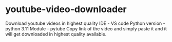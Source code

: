 # youtube-video-downloader
Download youtube videos in highest quality
IDE - VS code
Python version - python 3.11
Module - pytube
Copy link of the video and simply paste it and it will get downloaded in highest quality available.
